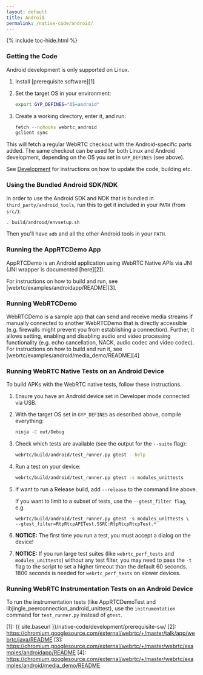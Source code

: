 ```yaml
---
layout: default
title: Android
permalink: /native-code/android/
---
```



{% include toc-hide.html %}


### Getting the Code

Android development is only supported on Linux.

  1. Install [prerequisite software][1]

  2. Set the target OS in your environment:

     ~~~~~ bash
     export GYP_DEFINES="OS=android"
     ~~~~~

  3. Create a working directory, enter it, and run:

     ~~~~~ bash
     fetch --nohooks webrtc_android
     gclient sync
     ~~~~~

This will fetch a regular WebRTC checkout with the Android-specific parts
added. The same checkout can be used for both Linux and Android development,
depending on the OS you set in `GYP_DEFINES` (see above).

See [Development](/native-code/development/) for instructions on how to update
the code, building etc.


### Using the Bundled Android SDK/NDK

In order to use the Android SDK and NDK that is bundled in
`third_party/android_tools`, run this to get it included in your `PATH` (from
`src/`):

~~~~~ bash
. build/android/envsetup.sh
~~~~~

Then you'll have `adb` and all the other Android tools in your `PATH`.


### Running the AppRTCDemo App

AppRTCDemo is an Android application using WebRTC Native APIs via JNI (JNI
wrapper is documented [here][2]).

For instructions on how to build and run, see
[webrtc/examples/androidapp/README][3].


### Running WebRTCDemo

WebRTCDemo is a sample app that can send and receive media streams if manually
connected to another WebRTCDemo that is directly accessible (e.g. firewalls
might prevent you from establishing a connection). Further, it allows setting,
enabling and disabling audio and video processing functionality (e.g. echo
cancellation, NACK, audio codec and video codec). For instructions on how to
build and run it, see [webrtc/examples/android/media_demo/README][4]


### Running WebRTC Native Tests on an Android Device

To build APKs with the WebRTC native tests, follow these instructions.

  1. Ensure you have an Android device set in Developer mode connected via
     USB.

  2. With the target OS set in `GYP_DEFINES` as described above, compile
     everything:

     ~~~~~ bash
     ninja -C out/Debug
     ~~~~~

  3. Check which tests are available (see the output for the `--suite` flag):

     ~~~~~ bash
     webrtc/build/android/test_runner.py gtest --help
     ~~~~~

  4. Run a test on your device:

     ~~~~~ bash
     webrtc/build/android/test_runner.py gtest -s modules_unittests
     ~~~~~

  5. If want to run a Release build, add `--release` to the command line
     above.

     If you want to limit to a subset of tests, use the `--gtest_filter flag`,
     e.g.

     ~~~~~
     webrtc/build/android/test_runner.py gtest -s modules_unittests \
     --gtest_filter=RtpRtcpAPITest.SSRC:RtpRtcpRtcpTest.*
     ~~~~~

  6. **NOTICE:** The first time you run a test, you must accept a dialog on
     the device!

  7. **NOTICE:** If you run large test suites (like `webrtc_perf_tests` and
     `modules_unittests`) without any test filter, you may need to pass the
     `-t` flag to the script to set a higher timeout than the default 60
     seconds. 1800 seconds is needed for `webrtc_perf_tests` on slower
     devices.


### Running WebRTC Instrumentation Tests on an Android Device

To run the instrumentation tests (like AppRTCDemoTest and
libjingle_peerconnection_android_unittest), use the `instrumentation` command
for `test_runner.py` instead of `gtest`.


[1]: {{ site.baseurl }}/native-code/development/prerequisite-sw/
[2]: https://chromium.googlesource.com/external/webrtc/+/master/talk/app/webrtc/java/README
[3]: https://chromium.googlesource.com/external/webrtc/+/master/webrtc/examples/androidapp/README
[4]: https://chromium.googlesource.com/external/webrtc/+/master/webrtc/examples/android/media_demo/README
